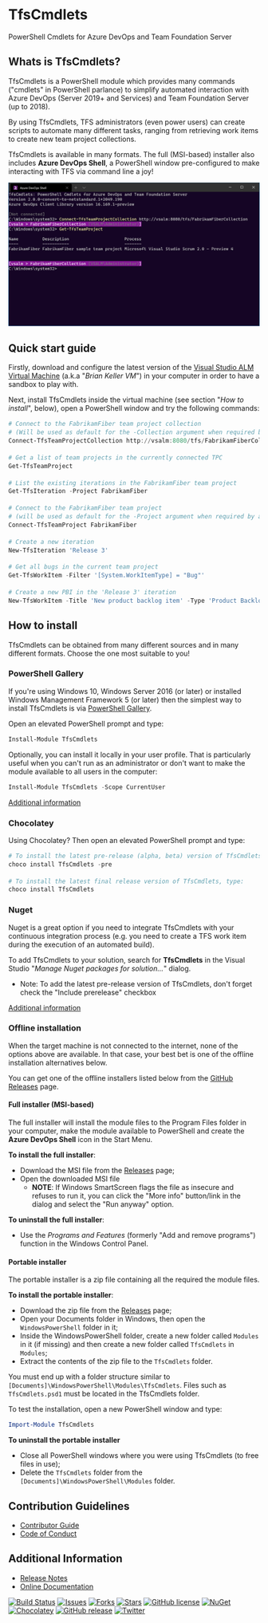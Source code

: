 TfsCmdlets
==========

PowerShell Cmdlets for Azure DevOps and Team Foundation Server

## Whats is TfsCmdlets?

TfsCmdlets is a PowerShell module which provides many commands ("cmdlets" in PowerShell parlance) to simplify automated interaction with Azure DevOps (Server 2019+ and Services) and Team Foundation Server (up to 2018). 

By using TfsCmdlets, TFS administrators (even power users) can create scripts to automate many different tasks, ranging from retrieving work items to create new team project collections.

TfsCmdlets is available in many formats. The full (MSI-based) installer also includes **Azure DevOps Shell**, a PowerShell window pre-configured to make interacting with TFS via command line a joy!

![Azure DevOps Shell](Assets/TfsShell.png)

## Quick start guide 

Firstly, download and configure the latest version of the [Visual Studio ALM Virtual Machine](http://aka.ms/almvm) (a.k.a "_Brian Keller VM_") in your computer in order to have a sandbox to play with. 

Next, install TfsCmdlets inside the virtual machine (see section "_How to install_", below), open a PowerShell window and try the following commands:


```PowerShell
# Connect to the FabrikamFiber team project collection
# (Will be used as default for the -Collection argument when required by a cmdlet)
Connect-TfsTeamProjectCollection http://vsalm:8080/tfs/FabrikamFiberCollection

# Get a list of team projects in the currently connected TPC
Get-TfsTeamProject

# List the existing iterations in the FabrikamFiber team project
Get-TfsIteration -Project FabrikamFiber

# Connect to the FabrikamFiber team project
# (will be used as default for the -Project argument when required by a cmdlet)
Connect-TfsTeamProject FabrikamFiber

# Create a new iteration
New-TfsIteration 'Release 3'

# Get all bugs in the current team project
Get-TfsWorkItem -Filter '[System.WorkItemType] = "Bug"'

# Create a new PBI in the 'Release 3' iteration
New-TfsWorkItem -Title 'New product backlog item' -Type 'Product Backlog Item' -Fields @{'System.IterationPath'='Release 3'}

```

## How to install

TfsCmdlets can be obtained from many different sources and in many different formats. Choose the one most suitable to you!

### PowerShell Gallery

If you're using Windows 10, Windows Server 2016 (or later) or installed Windows Management Framework 5 (or later) then the simplest way to install TfsCmdlets is via [PowerShell Gallery](https://www.powershellgallery.com/).

Open an elevated PowerShell prompt and type:

```PowerShell
Install-Module TfsCmdlets
```

Optionally, you can install it locally in your user profile. That is particularly useful when you can't run as an administrator or don't want to make the module available to all users in the computer:

```PowerShell
Install-Module TfsCmdlets -Scope CurrentUser
```

[Additional information](https://www.powershellgallery.com/packages/TfsCmdlets/)

### Chocolatey

Using Chocolatey? Then open an elevated PowerShell prompt and type:

```PowerShell
# To install the latest pre-release (alpha, beta) version of TfsCmdlets, type:
choco install TfsCmdlets -pre

# To install the latest final release version of TfsCmdlets, type:
choco install TfsCmdlets
```

### Nuget

Nuget is a great option if you need to integrate TfsCmdlets with your continuous integration process (e.g. you need to create a TFS work item during the execution of an automated build).

To add TfsCmdlets to your solution, search for **TfsCmdlets** in the Visual Studio "_Manage Nuget packages for solution..._" dialog.

- Note: To add the latest pre-release version of TfsCmdlets, don't forget check the "Include prerelease" checkbox

[Additional information](http://www.nuget.org/packages/tfscmdlets)

### Offline installation

When the target machine is not connected to the internet, none of the options above are available. In that case, your best bet is one of the offline installation alternatives below.

You can get one of the offline installers listed below from the [GitHub Releases](https://github.com/igoravl/tfscmdlets/releases) page.

#### Full installer (MSI-based)

The full installer will install the module files to the Program Files folder in your computer, make the module available to PowerShell and create the **Azure DevOps Shell** icon in the Start Menu.

**To install the full installer**:

- Download the MSI file from the [Releases](https://github.com/igoravl/tfscmdlets/releases) page;
- Open the downloaded MSI file
	- **NOTE**: If Windows SmartScreen flags the file as insecure and refuses to run it, you can click the "More info" button/link in the dialog and select the "Run anyway" option.

**To uninstall the full installer**:

- Use the _Programs and Features_ (formerly "Add and remove programs") function in the Windows Control Panel.

#### Portable installer

The portable installer is a zip file containing all the required the module files. 

**To install the portable installer**:

- Download the zip file from the [Releases](https://github.com/igoravl/tfscmdlets/releases) page;
- Open your Documents folder in Windows, then open the ```WindowsPowerShell``` folder in it;
- Inside the WindowsPowerShell folder, create a new folder called ```Modules``` in it (if missing) and then create a new folder called ```TfsCmdlets``` in ```Modules```;
- Extract the contents of the zip file to the ```TfsCmdlets``` folder.

You must end up with a folder structure similar to ```[Documents]\WindowsPowerShell\Modules\TfsCmdlets```. Files such as ```TfsCmdlets.psd1``` must be located in the TfsCmdlets folder.

To test the installation, open a new PowerShell window and type:

```PowerShell
Import-Module TfsCmdlets
```

**To uninstall the portable installer**

- Close all PowerShell windows where you were using TfsCmdlets (to free files in use);
- Delete the ```TfsCmdlets``` folder from the ```[Documents]\WindowsPowerShell\Modules``` folder.

## Contribution Guidelines

- [Contributor Guide](CONTRIBUTING.md)
- [Code of Conduct](CODE_OF_CONDUCT.md)

## Additional Information

- [Release Notes](https://github.com/igoravl/tfscmdlets/wiki/RELEASENOTES)
- [Online Documentation](https://github.com/igoravl/tfscmdlets/wiki/docindex)

[![Build Status](https://dev.azure.com/TfsCmdlets/TfsCmdlets/_apis/build/status/PS_CI?branchName=master)](https://dev.azure.com/TfsCmdlets/TfsCmdlets/_build/latest?definitionId=2&branchName=master) [![Issues](https://img.shields.io/github/issues/igoravl/tfscmdlets.svg)](https://github.com/igoravl/tfscmdlets/issues) [![Forks](https://img.shields.io/github/forks/igoravl/tfscmdlets.svg)](https://github.com/igoravl/tfscmdlets/forks) [![Stars](https://img.shields.io/github/stars/igoravl/tfscmdlets.svg)](https://github.com/igoravl/tfscmdlets/stargazers) [![GitHub license](https://img.shields.io/badge/license-MIT-blue.svg)](https://raw.githubusercontent.com/igoravl/tfscmdlets/master/LICENSE.md) [![NuGet](https://img.shields.io/nuget/dt/TfsCmdlets.svg)](http://nuget.org/packages/tfscmdlets) [![Chocolatey](https://img.shields.io/chocolatey/dt/TfsCmdlets.svg)](http://chocolatey.org/packages/tfscmdlets) [![GitHub release](https://img.shields.io/github/release/igoravl/tfscmdlets.svg)](https://github.com/igoravl/tfscmdlets/releases) [![Twitter](https://img.shields.io/twitter/url/https/github.com/igoravl/tfscmdlets/.svg?style=social)](https://twitter.com/intent/tweet?text=TfsCmdlets%3A%20PowerShell%20Cmdlets%20for%20TFS%20and%20VSO&url=https%3A%2F%2Fgithub.com%2Figoravl%2Ftfscmdlets)
